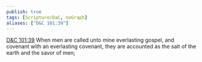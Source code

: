 ```yaml
---
publish: true
tags: [Scripture/DaC, noGraph]
aliases: ["D&C 101:39"]
---
```

[D&C 101:39](https://churchofjesuschrist.org/study/scriptures/dc-testament/dc/101?lang=eng&id=p39#p39) When men are called unto mine everlasting gospel, and covenant with an everlasting covenant, they are accounted as the salt of the earth and the savor of men;
